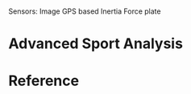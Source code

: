 # 
Sensors: 
Image 
GPS based
Inertia
Force plate

# Advanced Sport Analysis


# Reference

<!--stackedit_data:
eyJoaXN0b3J5IjpbLTI1Nzg3ODY5MiwyMDE4NDYyMDI1XX0=
-->